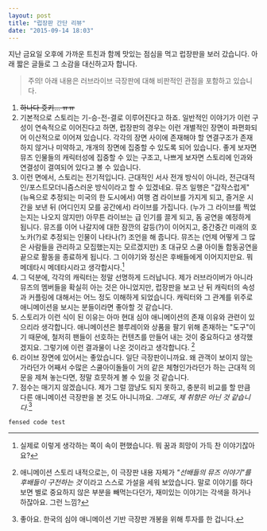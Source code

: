 ```yaml
---
layout: post
title: "럽장판 간단 리뷰"
date: "2015-09-14 18:03"
---
```

지난 금요일 오후에 가까운 트친과 함께 맛있는 점심을 먹고 럽장판을 보러 갔습니다. 아래 짧은 글들로 그 소감을 대신하고자 합니다.

> 주의! 아래 내용은 러브라이브 극장판에 대해 비판적인 관점을 포함하고 있습니다.

1. ~~하나다 쥿키... ㅠㅠ~~
2. 기본적으로 스토리는 기-승-전-결로 이루어진다고 하죠. 일반적인 이야기가 이런 구성이 연속적으로 이어진다고 하면, 럽장판의 경우는 이런 개별적인 장면이 파편화되어 이산적으로 이어져 있습니다. 각각의 장면 사이에 존재해야 할 연결구조가 존재하지 않거나 미약하고, 개개의 장면에 집중할 수 있도록 되어 있습니다. 좋게 보자면 뮤즈 인물들의 캐릭터성에 집중할 수 있는 구조고, 나쁘게 보자면 스토리에 인과와 연결성이 결여되어 있다고 볼 수 있습니다.
3. 이런 면에서, 스토리는 전기적입니다. 근대적인 서사 전개 방식이 아니라, 전근대적인/포스트모더니즘스러운 방식이라고 할 수 있겠네요. 뮤즈 일행은 "갑작스럽게" (뉴욕으로 추정되는 미국의 한 도시에서) 여행 겸 라이브를 가지게 되고, 즐거운 시간을 보낸 뒤 (어디인지 모를 공간에서) 라이브를 가집니다. (누가 그 라이브를 찍었는지는 나오지 않지만) 아무튼 라이브는 급 인기를 끌게 되고, 돔 공연을 예정하게 됩니다. 뮤즈를 이어 나갈지에 대한 잠깐의 갈등(?)이 이어지고, 중간중간 미래의 호노카(?)로 추정되는 인물이 나타나(?) 조언을 해 줍니다. 뮤즈는 (언제 어떻게 그 많은 사람들을 관리하고 모집했는지는 모르겠지만) 초 대규모 스쿨 아이돌 합동공연을 끝으로 활동을 종료하게 됩니다. 그 이야기와 정신은 후배들에게 이어지지만요. 뭐 메데타시 메데타시라고 생각합시다.[^1]
4. 그 덕분에, 각각의 캐릭터는 정말 선명하게 드러납니다. 제가 러브라이버가 아니라 뮤즈의 멤버들을 확실히 아는 것은 아니었지만, 럽장판을 보고 난 뒤 캐릭터의 속성과 커플링에 대해서는 어느 정도 이해하게 되었습니다. 캐릭터와 그 관계를 위주로 애니메이션을 보시는 분들이라면 좋아할 것 같습니다.
5. 스토리가 이런 식이 된 이유는 아마 현대 심야 애니메이션의 존재 이유와 관련이 있으리라 생각합니다. 애니메이션은 블루레이와 상품을 팔기 위해 존재하는 "도구"이기 때문에, 철저히 팬들이 선호하는 컨텐츠를 만들어 내는 것이 중요하다고 생각했겠지요. 그렇기에 이런 결과물이 나온 것이라고 생각합니다. [^2]
6. 라이브 장면에 있어서는 좋았습니다. 일단 극장판이니까요. 왜 관객이 보이지 않는가라던가 어째서 수많은 스쿨아이돌들이 거의 같은 체형인가라던가 하는 근대적 의문을 제쳐 놓는다면, 정말 흐뭇하게 볼 수 있을 것 같습니다.
7. 점수는 매기지 않겠습니다. 제가 그럴 깜냥도 되지 못하고, 충분히 비교를 할 만큼 다른 애니메이션 극장판을 본 것도 아니니까요. *그래도, 제 취향은 아닌 것 같습니다.*[^3]

```
fensed code test
```


  [^1]: 실제로 이렇게 생각하는 쪽이 속이 편했습니다. 뭐 꿈과 희망이 가득 찬 이야기잖아요?

  [^2]: 애니메이션 스토리 내적으로는, 이 극장판 내용 자체가 *"선배들의 뮤즈 이야기"를 후배들이 구전하는 것* 이라고 스스로 가설을 세워 보았습니다. 말로 이야기를 하다 보면 별로 중요하지 않은 부분을 빼먹는다던가, 재미있는 이야기는 각색을 하거나 하잖아요. 그런 느낌?

  [^3]: 좋아요. 한국의 심야 애니메이션 기반 극장판 개봉을 위해 투자를 한 겁니다.
